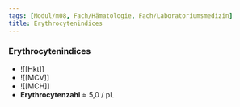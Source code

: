 ```yaml
---
tags: [Modul/m08, Fach/Hämatologie, Fach/Laboratoriumsmedizin]
title: Erythrocytenindices
---
```

### Erythrocytenindices
- ![[Hkt]]
- ![[MCV]]
- ![[MCH]]
- **Erythrocytenzahl** ≈ 5,0 / pL
